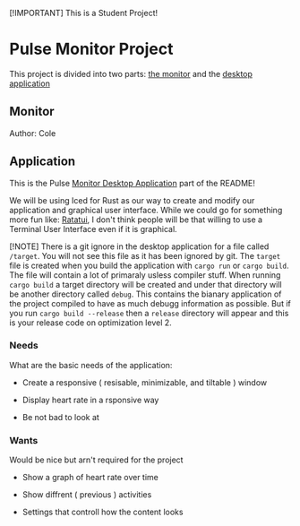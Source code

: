 [!IMPORTANT]
This is a Student Project!

# Pulse Monitor Project

This project is divided into two parts: [the monitor](#monitor) and the [desktop application](#application)

## Monitor

Author: Cole

## Application

This is the Pulse [Monitor Desktop Application](./desktop-application/) part of the README!

We will be using Iced for Rust as our way to create and modify our application and graphical user interface. While we could go for something more fun like: [Ratatui](https://ratatui.rs/), I don't think people will be that willing to use a Terminal User Interface even if it is graphical.

[!NOTE]
There is a git ignore in the desktop application for a file called `/target`. You will not see this file as it has been ignored by git. The `target` file is created when you build the application with `cargo run` or `cargo build`. The file will contain a lot of primaraly usless compiler stuff. When running `cargo build` a target directory will be created and under that directory will be another directory called `debug`. This contains the bianary application of the project compiled to have as much debugg information as possible. But if you run `cargo build --release` then a `release` directory will appear and this is your release code on optimization level 2.

### Needs

What are the basic needs of the application:

* Create a responsive ( resisable, minimizable, and tiltable ) window

* Display heart rate in a rsponsive way

* Be not bad to look at

### Wants

Would be nice but arn't required for the project

* Show a graph of heart rate over time

* Show diffrent ( previous ) activities

* Settings that controll how the content looks
